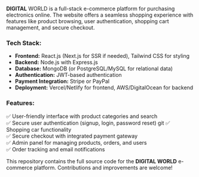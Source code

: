 **DIGITAL** WORLD is a full-stack e-commerce platform for purchasing electronics online. The website offers a seamless shopping experience with features like product browsing, user authentication, shopping cart management, and secure checkout.  

### **Tech Stack:**  
- **Frontend:** React.js (Next.js for SSR if needed), Tailwind CSS for styling  
- **Backend:** Node.js with Express.js  
- **Database:** MongoDB (or PostgreSQL/MySQL for relational data)  
- **Authentication:** JWT-based authentication  
- **Payment Integration:** Stripe or PayPal  
- **Deployment:** Vercel/Netlify for frontend, AWS/DigitalOcean for backend  

### **Features:**  
✅ User-friendly interface with product categories and search  
✅ Secure user authentication (signup, login, password reset)  git 
✅ Shopping car functionality  
✅ Secure checkout with integrated payment gateway  
✅ Admin panel for managing products, orders, and users  
✅ Order tracking and email notifications  

This repository contains the full source code for the **DIGITAL WORLD** e-commerce platform. Contributions and improvements are welcome!